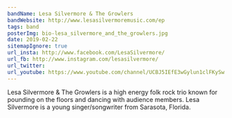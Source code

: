 ```yaml
---
bandName: Lesa Silvermore & The Growlers
bandWebsite: http://www.lesasilvermoremusic.com/ep
tags: band
posterImg: bio-lesa_silvermore_and_the_growlers.jpg
date: 2019-02-22
sitemapIgnore: true
url_insta: http://www.facebook.com/LesaSilvermore/
url_fb: http://www.instagram.com/lesasilvermore/
url_twitter:
url_youtube: https://www.youtube.com/channel/UCBJ5IEfE3wGylun1clFKySw
---
```

Lesa Silvermore & The Growlers is a high energy folk rock trio known for 
pounding on the floors and dancing with audience members. 
Lesa Silvermore is a young singer/songwriter from Sarasota, Florida.